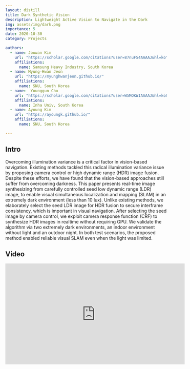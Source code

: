 ```yaml
---
layout: distill
title: Dark Synthetic Vision
description: Lightweight Active Vision to Navigate in the Dark
img: assets/img/dark.png
importance: 5
date: 2020-10-30
category: Projects

authors:
  - name: Joowan Kim
    url: "https://scholar.google.com/citations?user=87nuF54AAAAJ&hl=ko"
    affiliations: 
      name: Samsung Heavy Industry, South Korea
  - name: Myung-Hwan Jeon
    url: "https://myunghwanjeon.github.io/"
    affiliations: 
      name: SNU, South Korea
  - name:  Younggun Cho
    url: "https://scholar.google.com/citations?user=W5MOKWIAAAAJ&hl=ko&oi=ao"
    affiliations: 
      name: Inha Univ, South Korea
  - name: Ayoung Kim
    url: "https://ayoungk.github.io/"
    affiliations: 
      name: SNU, South Korea

---
```


<a target="_blank" href="https://rpm.snu.ac.kr/publications/jwkim-2020-ral.pdf" class="button button--sacnite button--round-l">
    <i class="fas fa-file-pdf fa-3x" title="pdf link"></i>
</a>

## Intro

Overcoming illumination variance is a critical factor in vision-based navigation. Existing methods tackled this radical illumination variance issue by proposing camera control or high dynamic range (HDR) image fusion. Despite these efforts, we have found that the vision-based approaches still suffer from overcoming darkness. This paper presents real-time image synthesizing from carefully controlled seed low dynamic range (LDR) image, to enable visual simultaneous localization and mapping (SLAM) in an extremely dark environment (less than 10 lux). Unlike existing methods, we elaborately select the seed LDR image for HDR fusion to secure interframe consistency, which is important in visual navigation. After selecting the seed image by camera control, we exploit camera response function (CRF) to synthesize HDR images in realtime without requiring GPU. We validate the algorithm via two extremely dark environments, an indoor environment without light and an outdoor night. In both test scenarios, the proposed method enabled reliable visual SLAM even when the light was limited.

## Video 

<div align="center">
  <iframe width="560" height="315" src="https://www.youtube.com/embed/XmmJBgy5PbQ?si=v4p66ZoWk8eTk_TJ" title="YouTube video player" frameborder="0" allow="accelerometer; autoplay; clipboard-write; encrypted-media; gyroscope; picture-in-picture; web-share" allowfullscreen></iframe>
</div>